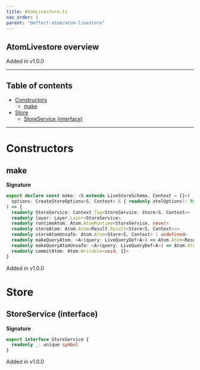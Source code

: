 ```yaml
---
title: AtomLivestore.ts
nav_order: 1
parent: "@effect-atom/atom-livestore"
---
```


## AtomLivestore overview

Added in v1.0.0

---

<h2 class="text-delta">Table of contents</h2>

- [Constructors](#constructors)
  - [make](#make)
- [Store](#store)
  - [StoreService (interface)](#storeservice-interface)

---

# Constructors

## make

**Signature**

```ts
export declare const make: <S extends LiveStoreSchema, Context = {}>(
  options: CreateStoreOptions<S, Context> & { readonly otelOptions?: Partial<OtelOptions> | undefined }
) => {
  readonly StoreService: Context.Tag<StoreService, Store<S, Context>>
  readonly layer: Layer.Layer<StoreService>
  readonly runtimeAtom: Atom.AtomRuntime<StoreService, never>
  readonly storeAtom: Atom.Atom<Result.Result<Store<S, Context>>>
  readonly storeAtomUnsafe: Atom.Atom<Store<S, Context> | undefined>
  readonly makeQueryAtom: <A>(query: LiveQueryDef<A>) => Atom.Atom<Result.Result<A>>
  readonly makeQueryAtomUnsafe: <A>(query: LiveQueryDef<A>) => Atom.Atom<A | undefined>
  readonly commitAtom: Atom.Writable<void, {}>
}
```

Added in v1.0.0

# Store

## StoreService (interface)

**Signature**

```ts
export interface StoreService {
  readonly _: unique symbol
}
```

Added in v1.0.0
